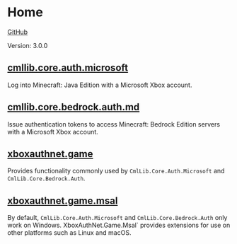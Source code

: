 # Home

[GitHub](https://github.com/CmlLib/CmlLib.Core.Auth.Microsoft)

Version: 3.0.0

## [cmllib.core.auth.microsoft](cmllib.core.auth.microsoft/ "mention")

Log into Minecraft: Java Edition with a Microsoft Xbox account.

## [cmllib.core.bedrock.auth.md](cmllib.core.bedrock.auth.md "mention")

Issue authentication tokens to access Minecraft: Bedrock Edition servers with a Microsoft Xbox account.

## [xboxauthnet.game](xboxauthnet.game/ "mention")

Provides functionality commonly used by `CmlLib.Core.Auth.Microsoft` and `CmlLib.Core.Bedrock.Auth`.

## [xboxauthnet.game.msal](xboxauthnet.game.msal/ "mention")

By default, `CmlLib.Core.Auth.Microsoft` and `CmlLib.Core.Bedrock.Auth` only work on Windows. XboxAuthNet.Game.Msal\` provides extensions for use on other platforms such as Linux and macOS.

